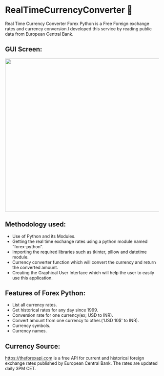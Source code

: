 # RealTimeCurrencyConverter 💸 
Real Time Currency Converter Forex Python is a Free Foreign exchange rates and currency conversion.I developed this service by reading public data from European Central Bank.

## GUI Screen:
<img src="https://user-images.githubusercontent.com/86725419/208434940-8822590d-4001-4c6d-b61c-3347e53586cc.png" width=700 height=500>

## Methodology used:
- Use of Python and its Modules.
- Getting the real time exchange rates using a python module named “forex-python”.
- Importing the required libraries such as tkinter, pillow and datetime module.
- Currency converter function which will convert the currency and return the converted amount.
- Creating the Graphical User Interface which will help the user to easily use this application.


## Features of Forex Python:
 - List all currency rates.
- Get historical rates for any day since 1999.
- Conversion rate for one currency(ex; USD to INR).
- Convert amount from one currency to other.('USD 10$' to INR).
- Currency symbols.
- Currency names.

## Currency Source:
https://theforexapi.com is a free API for current and historical foreign exchange rates published by European Central Bank. The rates are updated daily 3PM CET.


